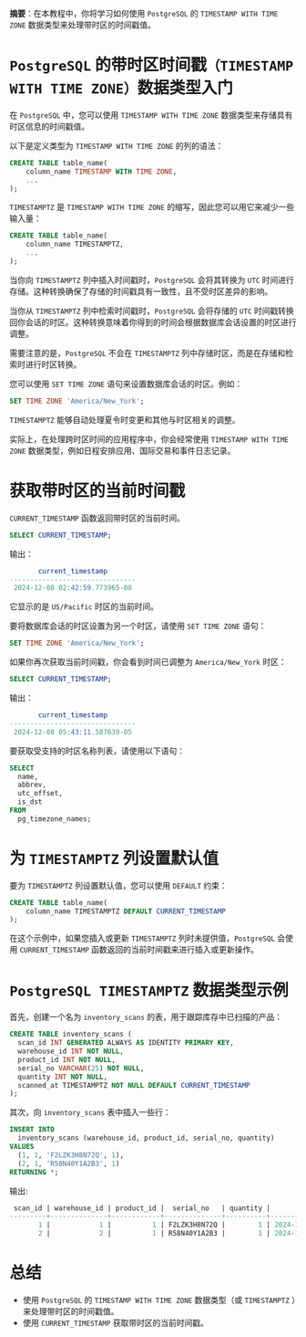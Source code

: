 **摘要**：在本教程中，你将学习如何使用 `PostgreSQL` 的 `TIMESTAMP WITH TIME ZONE` 数据类型来处理带时区的时间戳值。

# `PostgreSQL` 的带时区时间戳`（TIMESTAMP WITH TIME ZONE）`数据类型入门

在 `PostgreSQL` 中，您可以使用 `TIMESTAMP WITH TIME ZONE` 数据类型来存储具有时区信息的时间戳值。

以下是定义类型为 `TIMESTAMP WITH TIME ZONE` 的列的语法：

```sql
CREATE TABLE table_name(
    column_name TIMESTAMP WITH TIME ZONE,
    ...
);
```

`TIMESTAMPTZ` 是 `TIMESTAMP WITH TIME ZONE` 的缩写，因此您可以用它来减少一些输入量：

```sql
CREATE TABLE table_name(
    column_name TIMESTAMPTZ,
    ...
);
```

当你向 `TIMESTAMPTZ` 列中插入时间戳时，`PostgreSQL` 会将其转换为 `UTC` 时间进行存储。这种转换确保了存储的时间戳具有一致性，且不受时区差异的影响。

当你从 `TIMESTAMPTZ` 列中检索时间戳时，`PostgreSQL` 会将存储的 `UTC` 时间戳转换回你会话的时区。这种转换意味着你得到的时间会根据数据库会话设置的时区进行调整。

需要注意的是，`PostgreSQL` 不会在 `TIMESTAMPTZ` 列中存储时区，而是在存储和检索时进行时区转换。

您可以使用 `SET TIME ZONE` 语句来设置数据库会话的时区。例如：

```sql
SET TIME ZONE 'America/New_York';
```

`TIMESTAMPTZ` 能够自动处理夏令时变更和其他与时区相关的调整。

实际上，在处理跨时区时间的应用程序中，你会经常使用 `TIMESTAMP WITH TIME ZONE` 数据类型，例如日程安排应用、国际交易和事件日志记录。

# 获取带时区的当前时间戳

`CURRENT_TIMESTAMP` 函数返回带时区的当前时间。

```sql
SELECT CURRENT_TIMESTAMP;
```

输出：

```sql
       current_timestamp
-------------------------------
 2024-12-08 02:42:59.773965-08
```

它显示的是 `US/Pacific` 时区的当前时间。

要将数据库会话的时区设置为另一个时区，请使用 `SET TIME ZONE` 语句：

```sql
SET TIME ZONE 'America/New_York';
```

如果你再次获取当前时间戳，你会看到时间已调整为 `America/New_York` 时区：

```sql
SELECT CURRENT_TIMESTAMP;
```

输出：

```sql
       current_timestamp
-------------------------------
 2024-12-08 05:43:11.587639-05
```

要获取受支持的时区名称列表，请使用以下语句：

```sql
SELECT
  name,
  abbrev,
  utc_offset,
  is_dst
FROM
  pg_timezone_names;
```

# 为 `TIMESTAMPTZ` 列设置默认值

要为 `TIMESTAMPTZ` 列设置默认值，您可以使用 `DEFAULT` 约束：

```sql
CREATE TABLE table_name(
    column_name TIMESTAMPTZ DEFAULT CURRENT_TIMESTAMP
);
```

在这个示例中，如果您插入或更新 `TIMESTAMPTZ` 列时未提供值，`PostgreSQL` 会使用 `CURRENT_TIMESTAMP` 函数返回的当前时间戳来进行插入或更新操作。


# `PostgreSQL TIMESTAMPTZ` 数据类型示例

首先，创建一个名为 `inventory_scans` 的表，用于跟踪库存中已扫描的产品：

```sql
CREATE TABLE inventory_scans (
  scan_id INT GENERATED ALWAYS AS IDENTITY PRIMARY KEY,
  warehouse_id INT NOT NULL,
  product_id INT NOT NULL,
  serial_no VARCHAR(25) NOT NULL,
  quantity INT NOT NULL,
  scanned_at TIMESTAMPTZ NOT NULL DEFAULT CURRENT_TIMESTAMP
);
```

其次，向 `inventory_scans` 表中插入一些行：

```sql
INSERT INTO
  inventory_scans (warehouse_id, product_id, serial_no, quantity)
VALUES
  (1, 1, 'F2LZK3H8N72Q', 1),
  (2, 1, 'R58N40Y1A2B3', 1) 
RETURNING *;
```

输出:

```sql
 scan_id | warehouse_id | product_id |  serial_no   | quantity |          scanned_at
---------+--------------+------------+--------------+----------+-------------------------------
       1 |            1 |          1 | F2LZK3H8N72Q |        1 | 2024-12-08 05:44:11.998853-05
       2 |            2 |          1 | R58N40Y1A2B3 |        1 | 2024-12-08 05:44:11.998853-05
```

# 总结

- 使用 `PostgreSQL` 的 `TIMESTAMP WITH TIME ZONE` 数据类型（或 `TIMESTAMPTZ` ）来处理带时区的时间戳值。
- 使用 `CURRENT_TIMESTAMP` 获取带时区的当前时间戳。


